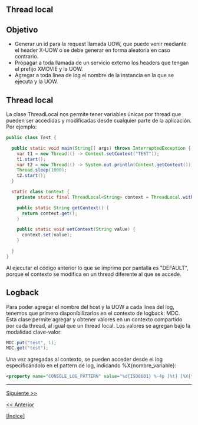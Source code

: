 Thread local
---
## Objetivo
* Generar un id para la request llamada UOW, que puede venir mediante el header X-UOW o se debe generar en forma aleatoria en caso contrario.
* Propagar a toda llamada de un servicio externo los headers que tengan el prefijo XMOVIE y la UOW.
* Agregar a toda línea de log el nombre de la instancia en la que se ejecuta y la UOW.

## Thread local
La clase ThreadLocal nos permite tener variables únicas por thread que pueden ser accedidas y modificadas desde cualquier parte de la aplicación. Por ejemplo:
```java
public class Test {

  public static void main(String[] args) throws InterruptedException {
    var t1 = new Thread(() -> Context.setContext("TEST"));
    t1.start();
    var t2 = new Thread(() -> System.out.println(Context.getContext()));
    Thread.sleep(1000);
    t2.start();
  }

  static class Context {
    private static final ThreadLocal<String> context = ThreadLocal.withInitial(() -> "DEFAULT");

    public static String getContext() {
      return context.get();
    }

    public static void setContext(String value) {
      context.set(value);
    }

  }
}
```
Al ejecutar el código anterior lo que se imprime por pantalla es "DEFAULT", porque el contexto se modifica en un thread diferente al que se accede.

## Logback
Para poder agregar el nombre del host y la UOW a cada línea del log, tenemos que primero disponibilizarlos en el contexto de logback: MDC. Esta clase permite agregar y obtener valores en un contexto compartido por cada thread, al igual que un thread local. Los valores se agregan bajo la modalidad clave-valor:
```java
MDC.put("test", 1);
MDC.get("test");
```

Una vez agregadas al contexto, se pueden acceder desde el log especificándolo en el pattern de log, indicando %X{nombre_variable}:
```xml
<property name="CONSOLE_LOG_PATTERN" value="%d{ISO8601} %-4p [%t] [%X{test}] %logger{0} - %msg%n"/>
```
---
[Siguiente >>](https://github.com/gamestoy/checkout-spring-tutorial/tree/07_concurrency)

[<< Anterior](https://github.com/gamestoy/checkout-spring-tutorial/tree/05_interceptors)

[[Índice]](https://github.com/gamestoy/das-spring-boot#%C3%ADndice)
